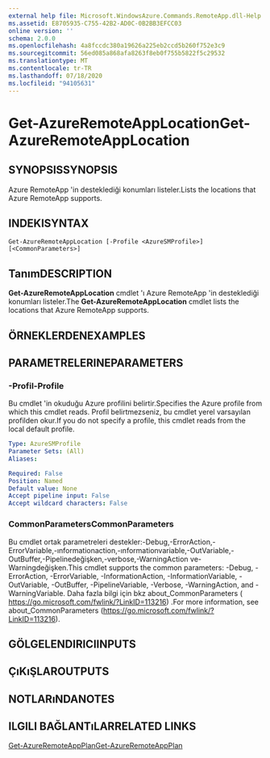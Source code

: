 ```yaml
---
external help file: Microsoft.WindowsAzure.Commands.RemoteApp.dll-Help.xml
ms.assetid: E8705935-C755-42B2-AD0C-0B2BB3EFCC03
online version: ''
schema: 2.0.0
ms.openlocfilehash: 4a8fccdc380a19626a225eb2ccd5b260f752e3c9
ms.sourcegitcommit: 56ed085a868afa8263f8eb0f755b5822f5c29532
ms.translationtype: MT
ms.contentlocale: tr-TR
ms.lasthandoff: 07/18/2020
ms.locfileid: "94105631"
---
```

# <span data-ttu-id="ebaf1-101">Get-AzureRemoteAppLocation</span><span class="sxs-lookup"><span data-stu-id="ebaf1-101">Get-AzureRemoteAppLocation</span></span>

## <span data-ttu-id="ebaf1-102">SYNOPSIS</span><span class="sxs-lookup"><span data-stu-id="ebaf1-102">SYNOPSIS</span></span>
<span data-ttu-id="ebaf1-103">Azure RemoteApp 'in desteklediği konumları listeler.</span><span class="sxs-lookup"><span data-stu-id="ebaf1-103">Lists the locations that Azure RemoteApp supports.</span></span>

## <span data-ttu-id="ebaf1-104">INDEKI</span><span class="sxs-lookup"><span data-stu-id="ebaf1-104">SYNTAX</span></span>

```
Get-AzureRemoteAppLocation [-Profile <AzureSMProfile>] [<CommonParameters>]
```

## <span data-ttu-id="ebaf1-105">Tanım</span><span class="sxs-lookup"><span data-stu-id="ebaf1-105">DESCRIPTION</span></span>
<span data-ttu-id="ebaf1-106">**Get-AzureRemoteAppLocation** cmdlet 'ı Azure RemoteApp 'in desteklediği konumları listeler.</span><span class="sxs-lookup"><span data-stu-id="ebaf1-106">The **Get-AzureRemoteAppLocation** cmdlet lists the locations that Azure RemoteApp supports.</span></span>

## <span data-ttu-id="ebaf1-107">ÖRNEKLERDEN</span><span class="sxs-lookup"><span data-stu-id="ebaf1-107">EXAMPLES</span></span>

## <span data-ttu-id="ebaf1-108">PARAMETRELERINE</span><span class="sxs-lookup"><span data-stu-id="ebaf1-108">PARAMETERS</span></span>

### <span data-ttu-id="ebaf1-109">-Profil</span><span class="sxs-lookup"><span data-stu-id="ebaf1-109">-Profile</span></span>
<span data-ttu-id="ebaf1-110">Bu cmdlet 'in okuduğu Azure profilini belirtir.</span><span class="sxs-lookup"><span data-stu-id="ebaf1-110">Specifies the Azure profile from which this cmdlet reads.</span></span>
<span data-ttu-id="ebaf1-111">Profil belirtmezseniz, bu cmdlet yerel varsayılan profilden okur.</span><span class="sxs-lookup"><span data-stu-id="ebaf1-111">If you do not specify a profile, this cmdlet reads from the local default profile.</span></span>

```yaml
Type: AzureSMProfile
Parameter Sets: (All)
Aliases: 

Required: False
Position: Named
Default value: None
Accept pipeline input: False
Accept wildcard characters: False
```

### <span data-ttu-id="ebaf1-112">CommonParameters</span><span class="sxs-lookup"><span data-stu-id="ebaf1-112">CommonParameters</span></span>
<span data-ttu-id="ebaf1-113">Bu cmdlet ortak parametreleri destekler:-Debug,-ErrorAction,-ErrorVariable,-ınformationaction,-ınformationvariable,-OutVariable,-OutBuffer,-Pipelinedeğişken,-verbose,-WarningAction ve-Warningdeğişken.</span><span class="sxs-lookup"><span data-stu-id="ebaf1-113">This cmdlet supports the common parameters: -Debug, -ErrorAction, -ErrorVariable, -InformationAction, -InformationVariable, -OutVariable, -OutBuffer, -PipelineVariable, -Verbose, -WarningAction, and -WarningVariable.</span></span> <span data-ttu-id="ebaf1-114">Daha fazla bilgi için bkz about_CommonParameters ( https://go.microsoft.com/fwlink/?LinkID=113216) .</span><span class="sxs-lookup"><span data-stu-id="ebaf1-114">For more information, see about_CommonParameters (https://go.microsoft.com/fwlink/?LinkID=113216).</span></span>

## <span data-ttu-id="ebaf1-115">GÖLGELENDIRICI</span><span class="sxs-lookup"><span data-stu-id="ebaf1-115">INPUTS</span></span>

## <span data-ttu-id="ebaf1-116">ÇıKıŞLAR</span><span class="sxs-lookup"><span data-stu-id="ebaf1-116">OUTPUTS</span></span>

## <span data-ttu-id="ebaf1-117">NOTLARıNDA</span><span class="sxs-lookup"><span data-stu-id="ebaf1-117">NOTES</span></span>

## <span data-ttu-id="ebaf1-118">ILGILI BAĞLANTıLAR</span><span class="sxs-lookup"><span data-stu-id="ebaf1-118">RELATED LINKS</span></span>

[<span data-ttu-id="ebaf1-119">Get-AzureRemoteAppPlan</span><span class="sxs-lookup"><span data-stu-id="ebaf1-119">Get-AzureRemoteAppPlan</span></span>](./Get-AzureRemoteAppPlan.md)


